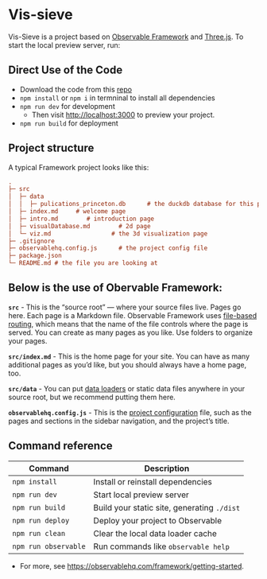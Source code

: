 # Vis-sieve

Vis-Sieve is a project based on [Observable Framework](https://observablehq.com/framework) and [Three.js](https://threejs.org/). To start the local preview server, run:

## Direct Use of the Code

- Download the code from this [repo](https://github.com/JimmyXwtx/3dVis)
- `npm install` or `npm i` in termninal to install all dependencies
- `npm run dev` for development
    - Then visit <http://localhost:3000> to preview your project.
- `npm run build` for deployment

## Project structure

A typical Framework project looks like this:

```ini
.
├─ src         
│  ├─ data
│  │  ├─ pulications_princeton.db      # the duckdb database for this project
│  ├─ index.md     # welcome page
│  ├─ intro.md        # introduction page
│  ├─ visualDatabase.md        # 2d page
│  └─ viz.md                 # the 3d visualization page
├─ .gitignore
├─ observablehq.config.js      # the project config file
├─ package.json
└─ README.md # the file you are looking at
```

## Below is the use of Obervable  Framework: 

**`src`** - This is the “source root” — where your source files live. Pages go here. Each page is a Markdown file. Observable Framework uses [file-based routing](https://observablehq.com/framework/routing), which means that the name of the file controls where the page is served. You can create as many pages as you like. Use folders to organize your pages.

**`src/index.md`** - This is the home page for your site. You can have as many additional pages as you’d like, but you should always have a home page, too.

**`src/data`** - You can put [data loaders](https://observablehq.com/framework/loaders) or static data files anywhere in your source root, but we recommend putting them here.

**`observablehq.config.js`** - This is the [project configuration](https://observablehq.com/framework/config) file, such as the pages and sections in the sidebar navigation, and the project’s title.

## Command reference

| Command           | Description                                              |
| ----------------- | -------------------------------------------------------- |
| `npm install`            | Install or reinstall dependencies                        |
| `npm run dev`        | Start local preview server                               |
| `npm run build`      | Build your static site, generating `./dist`              |
| `npm run deploy`     | Deploy your project to Observable                        |
| `npm run clean`      | Clear the local data loader cache                        |
| `npm run observable` | Run commands like `observable help`                      |

- For more, see <https://observablehq.com/framework/getting-started>.